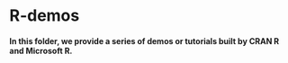 # R-demos
#### In this folder, we provide a series of demos or tutorials built by CRAN R and Microsoft R. 
